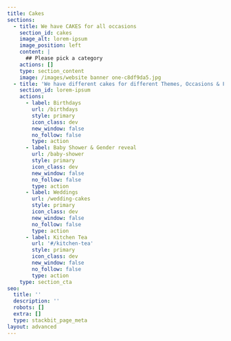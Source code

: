 ```yaml
---
title: Cakes
sections:
  - title: We have CAKES for all occasions
    section_id: cakes
    image_alt: lorem-ipsum
    image_position: left
    content: |
      ## Please pick a category
    actions: []
    type: section_content
    image: /images/website banner one-c8df9da5.jpg
  - title: 'We have different cakes for different Themes, Occasions & Functions'
    section_id: lorem-ipsum
    actions:
      - label: Birthdays
        url: /birthdays
        style: primary
        icon_class: dev
        new_window: false
        no_follow: false
        type: action
      - label: Baby Shower & Gender reveal
        url: /baby-shower
        style: primary
        icon_class: dev
        new_window: false
        no_follow: false
        type: action
      - label: Weddings
        url: /wedding-cakes
        style: primary
        icon_class: dev
        new_window: false
        no_follow: false
        type: action
      - label: Kitchen Tea
        url: '#/kitchen-tea'
        style: primary
        icon_class: dev
        new_window: false
        no_follow: false
        type: action
    type: section_cta
seo:
  title: ''
  description: ''
  robots: []
  extra: []
  type: stackbit_page_meta
layout: advanced
---
```

